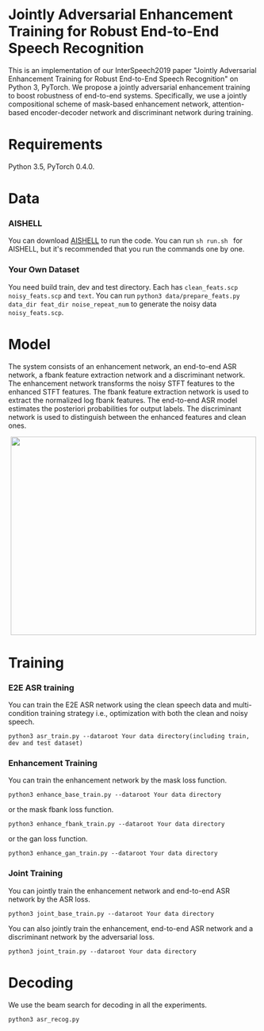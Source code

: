 # Jointly Adversarial Enhancement Training for Robust End-to-End Speech Recognition

This is an implementation of our InterSpeech2019 paper "Jointly Adversarial Enhancement Training for Robust End-to-End Speech Recognition" on Python 3, PyTorch. We propose a jointly adversarial enhancement training to boost robustness of end-to-end systems. Specifically, we use a jointly compositional scheme of mask-based enhancement network, attention-based encoder-decoder network and discriminant network during training. 

# Requirements
Python 3.5, PyTorch 0.4.0.

# Data
### AISHELL
You can download [AISHELL](http://www.aishelltech.com/kysjcp) to run the code.
You can run ```sh run.sh ``` for AISHELL, but it's recommended that you run the commands one by one.

### Your Own Dataset
You need build train, dev and test directory. Each has ```clean_feats.scp``` ```noisy_feats.scp``` and ```text```. You can run ```python3 data/prepare_feats.py data_dir feat_dir noise_repeat_num``` to generate the noisy data ```noisy_feats.scp```.

# Model

The system consists of an enhancement network, an end-to-end ASR network, a fbank feature extraction network and a discriminant network. The enhancement network transforms the noisy STFT features to the enhanced STFT features. The fbank feature extraction network is used to extract the normalized log fbank features. The end-to-end ASR model estimates the posteriori probabilities for output labels. The discriminant network is used to distinguish between the enhanced features and clean ones.

<div align="center">
<img src="https://github.com/bliunlpr/Robust_e2e_gan/blob/master/fig/framework.Jpeg"  height="400" width="495">
</div>

# Training

### E2E ASR training
You can train the E2E ASR network using the clean speech data and multi-condition training strategy i.e., optimization with both the clean and noisy speech.

```
python3 asr_train.py --dataroot Your data directory(including train, dev and test dataset) 

```

### Enhancement Training
You can train the enhancement network by the mask loss function.

```
python3 enhance_base_train.py --dataroot Your data directory

```
or the mask fbank loss function.

```
python3 enhance_fbank_train.py --dataroot Your data directory

```
or the gan loss function.

```
python3 enhance_gan_train.py --dataroot Your data directory

```

### Joint Training
You can jointly train the enhancement network and end-to-end ASR network by the ASR loss.
```
python3 joint_base_train.py --dataroot Your data directory

```
You can also jointly train the enhancement, end-to-end ASR network and a discriminant network by the adversarial loss.
```
python3 joint_train.py --dataroot Your data directory

```

# Decoding
We use the beam search for decoding in all the experiments.
```
python3 asr_recog.py 

```
